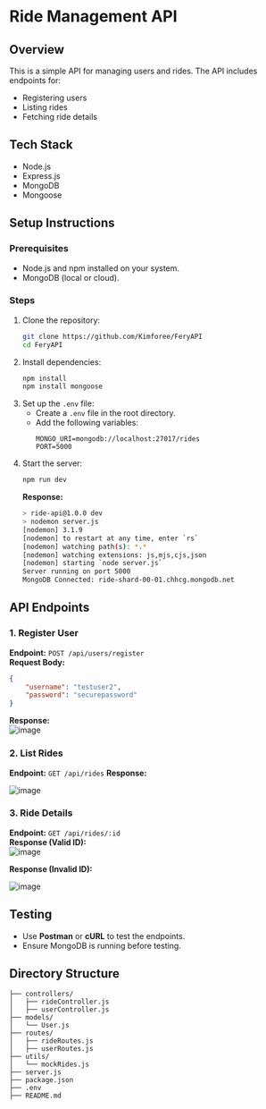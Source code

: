 # Ride Management API

   ## Overview
   This is a simple API for managing users and rides. The API includes endpoints for:
   - Registering users
   - Listing rides
   - Fetching ride details

   ## Tech Stack
   - Node.js
   - Express.js
   - MongoDB
   - Mongoose

   ## Setup Instructions

   ### Prerequisites
   - Node.js and npm installed on your system.
   - MongoDB (local or cloud).

   ### Steps
   1. Clone the repository:
      ```bash
      git clone https://github.com/Kimforee/FeryAPI
      cd FeryAPI
      ```
   2. Install dependencies:
      ```bash
      npm install
      npm install mongoose
      ```
   3. Set up the `.env` file:
      - Create a `.env` file in the root directory.
      - Add the following variables:
        ```
        MONGO_URI=mongodb://localhost:27017/rides
        PORT=5000
        ```
   4. Start the server:
      ```bash
      npm run dev
      ```
      **Response:**
      ```bash
      > ride-api@1.0.0 dev
      > nodemon server.js 
      [nodemon] 3.1.9
      [nodemon] to restart at any time, enter `rs`  
      [nodemon] watching path(s): *.*
      [nodemon] watching extensions: js,mjs,cjs,json
      [nodemon] starting `node server.js`
      Server running on port 5000
      MongoDB Connected: ride-shard-00-01.chhcg.mongodb.net
      ```

   ## API Endpoints

   ### 1. Register User
   **Endpoint:** `POST /api/users/register`  
   **Request Body:**  
   ```json
   {
       "username": "testuser2",
       "password": "securepassword"
   }
   ```  
   **Response:**  
   ![image](https://github.com/user-attachments/assets/a791cea3-3ab8-43ee-85d3-71cab5b9990c)

   ### 2. List Rides
   **Endpoint:** `GET /api/rides` 
   **Response:**
   
   ![image](https://github.com/user-attachments/assets/925b9696-a4f7-4965-8691-963114f07e68)

   ### 3. Ride Details
   **Endpoint:** `GET /api/rides/:id`  
   **Response (Valid ID):**  
   ![image](https://github.com/user-attachments/assets/670fca7e-7664-484f-bfa3-3d66b62af428)
   
   **Response (Invalid ID):**
   
   ![image](https://github.com/user-attachments/assets/479c0fbb-f5f3-4eab-85fe-ab859f31a74b)


   ## Testing
   - Use **Postman** or **cURL** to test the endpoints.
   - Ensure MongoDB is running before testing.

   ## Directory Structure
   ```
   ├── controllers/
   │   ├── rideController.js
   │   ├── userController.js
   ├── models/
   │   └── User.js
   ├── routes/
   │   ├── rideRoutes.js
   │   ├── userRoutes.js
   ├── utils/
   │   └── mockRides.js
   ├── server.js
   ├── package.json
   ├── .env
   ├── README.md
   ```
